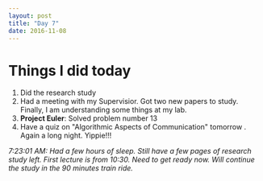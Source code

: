 ```yaml
---
layout: post
title: "Day 7"
date: 2016-11-08
---
```

# Things I did today 
1. Did the research study 
2. Had a meeting with my Supervisior. Got two new papers to study. Finally, I am understanding some things at my lab. 
3. **Project Euler**: Solved problem number 13
4. Have a quiz on "Algorithmic Aspects of Communication" tomorrow . Again a long night. Yippie!!!

_7:23:01 AM: Had a few hours of sleep. Still have a few pages of research study left. First lecture is from 10:30. Need to get ready now. Will continue the study in the 90 minutes train ride._ 

